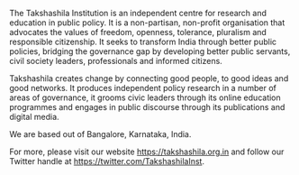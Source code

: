 The Takshashila Institution is an independent centre for research and education in public policy. 
It is a non-partisan, non-profit organisation that advocates the values of freedom, openness, tolerance, pluralism and responsible citizenship. 
It seeks to transform India through better public policies, bridging the governance gap by developing better public servants, civil society leaders, professionals and informed citizens.

Takshashila creates change by connecting good people, to good ideas and good networks. 
It produces independent policy research in a number of areas of governance, it grooms civic leaders through its online education programmes and engages in public discourse through its publications and digital media.

We are based out of Bangalore, Karnataka, India.

For more, please visit our website https://takshashila.org.in and follow our Twitter handle at https://twitter.com/TakshashilaInst.
